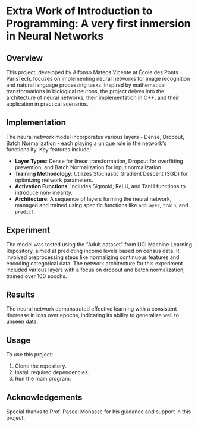 # Extra Work of Introduction to Programming: A very first inmersion in Neural Networks

## Overview
This project, developed by Alfonso Mateos Vicente at École des Ponts ParisTech, focuses on implementing neural networks for image recognition and natural language processing tasks. Inspired by mathematical transformations in biological neurons, the project delves into the architecture of neural networks, their implementation in C++, and their application in practical scenarios.

## Implementation
The neural network model incorporates various layers - Dense, Dropout, Batch Normalization - each playing a unique role in the network's functionality. Key features include:
- **Layer Types**: Dense for linear transformation, Dropout for overfitting prevention, and Batch Normalization for input normalization.
- **Training Methodology**: Utilizes Stochastic Gradient Descent (SGD) for optimizing network parameters.
- **Activation Functions**: Includes Sigmoid, ReLU, and TanH functions to introduce non-linearity.
- **Architecture**: A sequence of layers forming the neural network, managed and trained using specific functions like `addLayer`, `train`, and `predict`.

## Experiment
The model was tested using the "Adult dataset" from UCI Machine Learning Repository, aimed at predicting income levels based on census data. It involved preprocessing steps like normalizing continuous features and encoding categorical data. The network architecture for this experiment included various layers with a focus on dropout and batch normalization, trained over 100 epochs.

## Results
The neural network demonstrated effective learning with a consistent decrease in loss over epochs, indicating its ability to generalize well to unseen data.

## Usage
To use this project:
1. Clone the repository.
2. Install required dependencies.
3. Run the main program.

## Acknowledgements
Special thanks to Prof. Pascal Monasse for his guidance and support in this project.
